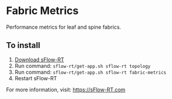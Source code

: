 # Fabric Metrics

Performance metrics for leaf and spine fabrics.

## To install

1. [Download sFlow-RT](https://sflow-rt.com/download.php)
2. Run command: `sflow-rt/get-app.sh sflow-rt topology`
3. Run command: `sflow-rt/get-app.sh sflow-rt fabric-metrics`
4. Restart sFlow-RT

For more information, visit:
https://sFlow-RT.com
 
